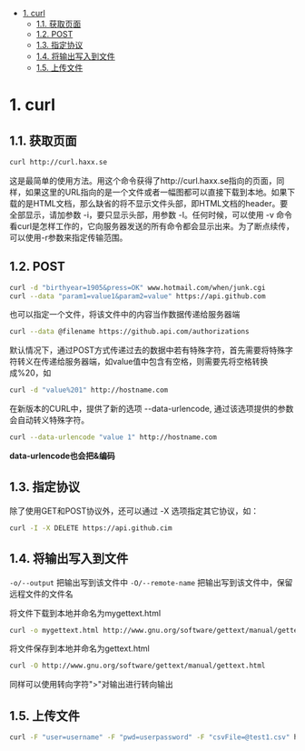 <!-- TOC -->

- [1. curl](#1-curl)
    - [1.1. 获取页面](#11-获取页面)
    - [1.2. POST](#12-post)
    - [1.3. 指定协议](#13-指定协议)
    - [1.4. 将输出写入到文件](#14-将输出写入到文件)
    - [1.5. 上传文件](#15-上传文件)

<!-- /TOC -->



# 1. curl

## 1.1. 获取页面

```bash
curl http://curl.haxx.se
```

这是最简单的使用方法。用这个命令获得了http://curl.haxx.se指向的页面，同样，如果这里的URL指向的是一个文件或者一幅图都可以直接下载到本地。如果下载的是HTML文档，那么缺省的将不显示文件头部，即HTML文档的header。要全部显示，请加参数 -i，要只显示头部，用参数 -I。任何时候，可以使用 -v 命令看curl是怎样工作的，它向服务器发送的所有命令都会显示出来。为了断点续传，可以使用-r参数来指定传输范围。


## 1.2. POST

```bash
curl -d "birthyear=1905&press=OK" www.hotmail.com/when/junk.cgi
curl --data "param1=value1&param2=value" https://api.github.com
```

也可以指定一个文件，将该文件中的内容当作数据传递给服务器端

```bash
curl --data @filename https://github.api.com/authorizations
```

默认情况下，通过POST方式传递过去的数据中若有特殊字符，首先需要将特殊字符转义在传递给服务器端，如value值中包含有空格，则需要先将空格转换成%20，如

```bash
curl -d "value%201" http://hostname.com
```

在新版本的CURL中，提供了新的选项 --data-urlencode, 通过该选项提供的参数会自动转义特殊字符。

```bash
curl --data-urlencode "value 1" http://hostname.com
```

**data-urlencode也会把&编码**

## 1.3. 指定协议

除了使用GET和POST协议外，还可以通过 -X 选项指定其它协议，如：

```bash
curl -I -X DELETE https://api.github.cim
```

## 1.4. 将输出写入到文件

`-o/--output` 把输出写到该文件中
`-O/--remote-name` 把输出写到该文件中，保留远程文件的文件名

将文件下载到本地并命名为mygettext.html

```bash
curl -o mygettext.html http://www.gnu.org/software/gettext/manual/gettext.html
```

将文件保存到本地并命名为gettext.html

```bash
curl -O http://www.gnu.org/software/gettext/manual/gettext.html
```

同样可以使用转向字符">"对输出进行转向输出

## 1.5. 上传文件

```bash
curl -F "user=username" -F "pwd=userpassword" -F "csvFile=@test1.csv" http://localhost:9030/sms/marketing/upload/csv
```

